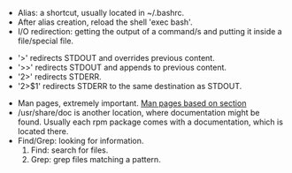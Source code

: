 - Alias: a shortcut, usually located in ~/.bashrc.
- After alias creation, reload the shell 'exec bash'.
- I/O redirection: getting the output of a command/s and putting it inside a file/special file.
* '>' redirects STDOUT and overrides previous content.
* '>>' redirects STDOUT and appends to previous content.
* '2>' redirects STDERR.
* '2>$1' redirects STDERR to the same destination as STDOUT.
- Man pages, extremely important. [Man pages based on section](http://man7.org/linux/man-pages/)
- /usr/share/doc is another location, where documentation might be found. Usually each rpm package comes with a documentation, which is located there.
- Find/Grep: looking for information. 
    1. Find: search for files.
    2. Grep: grep files matching a pattern.
